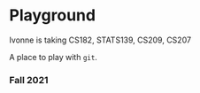 # Playground

Ivonne is taking CS182, STATS139, CS209, CS207

A place to play with `git`.

### Fall 2021

